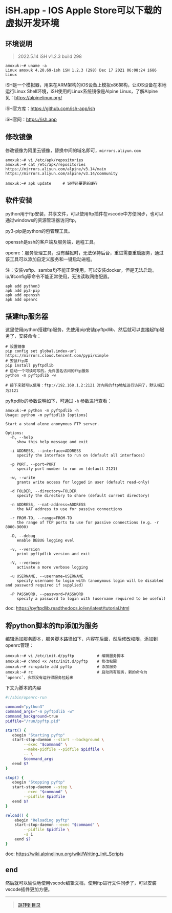 # iSH.app - IOS Apple Store可以下载的虚拟开发环境

## 环境说明

> 2022.5.14 iSH v1.2.3 build 298

```shell
amoxuk:~# uname -a 
Linux amoxuk 4.20.69-ish iSH 1.2.3 (298) Dec 17 2021 06:08:24 i686 Linux
```

iSH是一个模拟器，用来在ARM架构的iOS设备上模拟x86架构，让iOS设备在本地运行Linux Shell环境，iSH使用的Linux系统镜像是Alpine Linux，了解Alpine见：<https://alpinelinux.org/>

iSH官方库：<https://github.com/ish-app/ish>

iSH官网：<https://ish.app>

## 修改镜像

修改镜像为阿里云镜像，替换中间的域名即可，`mirrors.aliyun.com`

```shell
amoxuk:~# vi /etc/apk/repositories
amoxuk:~# cat /etc/apk/repositories 
https://mirrors.aliyun.com/alpine/v3.14/main
https://mirrors.aliyun.com/alpine/v3.14/community

amoxuk:~# apk update     # 记得还要更新缓存
```

## 软件安装

python用于ftp安装，共享文件，可以使用ftp插件在vscode中方便同步，也可以通过windows的资源管理器访问ftp，

py3-pip是python的包管理工具。

openssh是ssh的客户端及服务端，远程工具。

openrc：服务管理工具，没有越狱时，无法保持后台，重进需要重启服务，通过该工具可以添加自定义服务和一键启动进程。

注：安装vsftp、samba均不能正常使用。可以安装docker，但是无法启动。ip/ifconfig等命令不能正常使用，无法读取网络配置。

```shell
apk add python3
apk add py3-pip
apk add openssh
apk add openrc
```

## 搭建ftp服务器

这里使用python搭建ftp服务，先使用pip安装pyftpdlib，然后就可以直接起ftp服务了，安装命令：

```shell
# 设置镜像
pip config set global.index-url https://mirrors.cloud.tencent.com/pypi/simple
# 安装ftp库
pip install pyftpdlib
# 启动一个可读可写的，允许匿名访问的ftp服务
python -m pyftpdlib -w

# 接下来就可以使用：ftp://192.168.1.2:2121 对内网的ftp地址进行访问了，默认端口为2121

```

pyftpdlib的参数说明如下，可通过 `-h` 参数进行查看：

```shell
amoxuk:~# python -m pyftpdlib -h
Usage: python -m pyftpdlib [options]

Start a stand alone anonymous FTP server.

Options:
  -h, --help
     show this help message and exit

  -i ADDRESS, --interface=ADDRESS
     specify the interface to run on (default all interfaces)

  -p PORT, --port=PORT
     specify port number to run on (default 2121)

  -w, --write
     grants write access for logged in user (default read-only)

  -d FOLDER, --directory=FOLDER
     specify the directory to share (default current directory)

  -n ADDRESS, --nat-address=ADDRESS
     the NAT address to use for passive connections

  -r FROM-TO, --range=FROM-TO
     the range of TCP ports to use for passive connections (e.g. -r 8000-9000)

  -D, --debug
     enable DEBUG logging evel

  -v, --version
     print pyftpdlib version and exit

  -V, --verbose
     activate a more verbose logging

  -u USERNAME, --username=USERNAME
     specify username to login with (anonymous login will be disabled and password required if supplied)

  -P PASSWORD, --password=PASSWORD
     specify a password to login with (username required to be useful)
```

doc: <https://pyftpdlib.readthedocs.io/en/latest/tutorial.html>

## 将python脚本的ftp添加为服务

编辑添加服务脚本，服务脚本路径如下，内容在后面，然后修改权限，添加到openrc管理：

```shell
amoxuk:~# vi /etc/init.d/pyftp          # 编辑服务脚本
amoxuk:~# chmod +x /etc/init.d/pyftp    # 修改权限
amoxuk:~# rc-update add pyftp           # 添加服务
amoxuk:~# rc                            # 启动所有服务，新的命令为`openrc`，会将没有运行得服务拉起来
```

下文为脚本的内容

```bash
#!/sbin/openrc-run

command="python3"
command_args="-m pyftpdlib -w"
command_background=true
pidfile="/run/pyftp.pid"

start() {
   ebegin "Starting pyftp"
   start-stop-daemon --start --background \
        --exec "$command" \
        --make-pidfile --pidfile $pidfile \
        -- \
        $command_args
   eend $?
}

stop() {
   ebegin "Stopping pyftp"
   start-stop-daemon --stop \
        --exec "$command" \
        --pidfile $pidfile
   eend $?
}

reload() {
    ebegin "Reloading pyftp"
    start-stop-daemon --exec "$command" \
        --pidfile $pidfile \
        -s 1
    eend $?
}
```

doc: <https://wiki.alpinelinux.org/wiki/Writing_Init_Scripts>

## end

然后就可以愉快地使用vscode编辑文档，使用ftp进行文件同步了，可以安装vscode插件更加方便。

---

> [跳转到目录](index.md)
